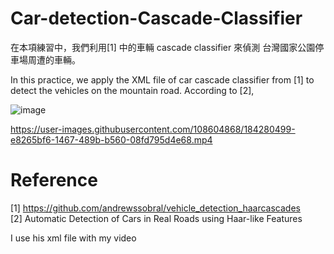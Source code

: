 # Car-detection-Cascade-Classifier

在本項練習中，我們利用[1] 中的車輛 cascade classifier 來偵測 台灣國家公園停車場周遭的車輛。

In this practice, we apply the XML file of car cascade classifier from [1] to detect the vehicles on the mountain road. According to [2],


![image](https://user-images.githubusercontent.com/108604868/184280481-c9ad9f12-fc61-4bf1-97eb-409d2527f686.png)




https://user-images.githubusercontent.com/108604868/184280499-e8265bf6-1467-489b-b560-08fd795d4e68.mp4



# Reference
[1] https://github.com/andrewssobral/vehicle_detection_haarcascades  
[2] Automatic Detection of Cars in Real Roads using Haar-like Features

I use his xml file with my video
